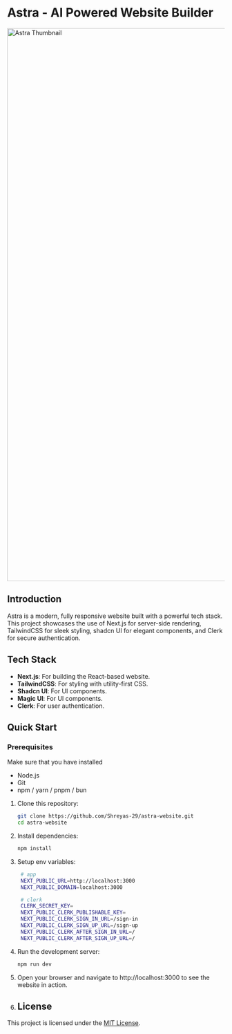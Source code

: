 <h1 align="start">
  Astra - AI Powered Website Builder
</h1>

<img width="1280" alt="Astra Thumbnail" src="https://github.com/user-attachments/assets/8d11fc9c-8220-4d36-a0e3-271b73a7f23d">


## Introduction

Astra is a modern, fully responsive website built with a powerful tech stack. This project showcases the use of Next.js for server-side rendering, TailwindCSS for sleek styling, shadcn UI for elegant components, and Clerk for secure authentication.

## Tech Stack

- **Next.js**: For building the React-based website.
- **TailwindCSS**: For styling with utility-first CSS.
- **Shadcn UI**: For UI components.
- **Magic UI**: For UI components.
- **Clerk**: For user authentication.

## Quick Start

### Prerequisites
Make sure that you have installed
- Node.js
- Git
- npm / yarn / pnpm / bun

1. Clone this repository:

   ```bash
   git clone https://github.com/Shreyas-29/astra-website.git
   cd astra-website
   ```
2. Install dependencies:
   ```bash
   npm install
   ```
3. Setup env variables:
   ```bash
    # app
    NEXT_PUBLIC_URL=http://localhost:3000
    NEXT_PUBLIC_DOMAIN=localhost:3000
   
    # clerk
    CLERK_SECRET_KEY=
    NEXT_PUBLIC_CLERK_PUBLISHABLE_KEY=
    NEXT_PUBLIC_CLERK_SIGN_IN_URL=/sign-in
    NEXT_PUBLIC_CLERK_SIGN_UP_URL=/sign-up
    NEXT_PUBLIC_CLERK_AFTER_SIGN_IN_URL=/
    NEXT_PUBLIC_CLERK_AFTER_SIGN_UP_URL=/
   ```
5. Run the development server:
   ```bash
   npm run dev
   ```
6. Open your browser and navigate to http://localhost:3000 to see the website in action.
7. ## License

This project is licensed under the [MIT License](LICENSE).







